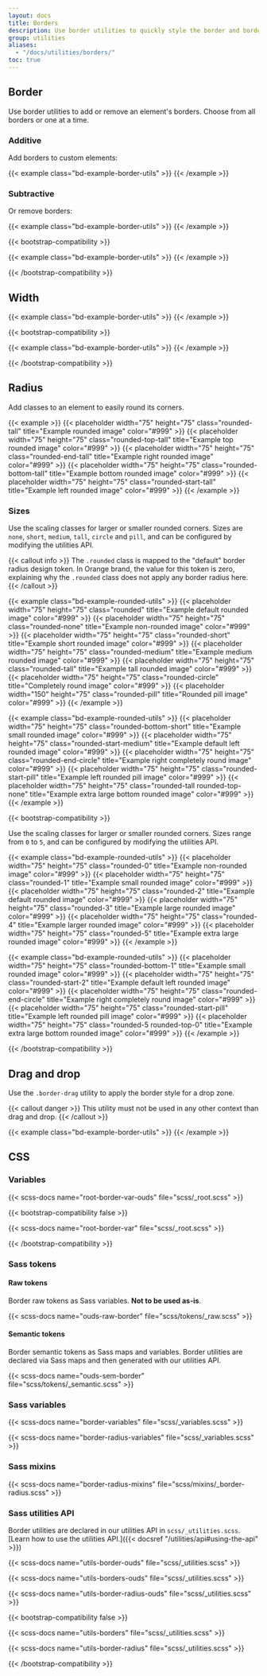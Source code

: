 ```yaml
---
layout: docs
title: Borders
description: Use border utilities to quickly style the border and border-radius of an element. Great for images, buttons, or any other element.
group: utilities
aliases:
  - "/docs/utilities/borders/"
toc: true
---
```


## Border

Use border utilities to add or remove an element's borders. Choose from all borders or one at a time.

### Additive

Add borders to custom elements:

{{< example class="bd-example-border-utils" >}}
<span class="border"></span>
<span class="border-top"></span>
<span class="border-end"></span>
<span class="border-bottom"></span>
<span class="border-start"></span>
{{< /example >}}

### Subtractive

Or remove borders:

{{< example class="bd-example-border-utils" >}}
<span class="border border-none"></span>
<span class="border border-top-none"></span>
<span class="border border-end-none"></span>
<span class="border border-bottom-none"></span>
<span class="border border-start-none"></span>
{{< /example >}}

{{< bootstrap-compatibility >}}

{{< example class="bd-example-border-utils" >}}
<span class="border border-0"></span>
<span class="border border-top-0"></span>
<span class="border border-end-0"></span>
<span class="border border-bottom-0"></span>
<span class="border border-start-0"></span>
{{< /example >}}

{{< /bootstrap-compatibility >}}

<!-- ## Color

{{< callout info >}}
Border utilities like `.border-*` that generated from our original `$theme-colors` Sass map don't yet respond to color modes, however, any `.border-*-subtle` utility will. This will be resolved in v6.
{{< /callout >}}

Change the border color using utilities built on our theme colors.

{{< example class="bd-example-border-utils" >}}
{{< border.inline >}}
{{- range (index $.Site.Data "theme-colors") }}
<span class="border border-{{ .name }}"></span>
{{- end -}}
{{< /border.inline >}}
<span class="border border-black"></span>
<span class="border border-white"></span>
{{< /example >}}

{{< callout info >}}
For each `.border-*` there is a matching `.border-*-subtle` utility. In Boosted, they have exactly the same value so we decided not to display them in the example above so that you don't hesitate on which class to use.

Here is a list of these extra classes:
{{< border-subtle.inline >}}
{{- range (index $.Site.Data "theme-colors") }}
- `.border-{{ .name }}-subtle`
{{- end -}}
{{< /border-subtle.inline >}}
{{< /callout >}}

Or modify the default `border-color` of a component:

<details>
<summary>See Bootstrap examples that are incompatible with Orange Design System.</summary>
<br>
{{< design-callout-alert >}}
These border color variants are just **examples illustrating the use of this color utility**. They should not be used because they do not respect the Orange Design System specifications.
{{< /design-callout-alert >}}

{{< example >}}
<div class="mb-4">
  <label for="exampleFormControlInput1" class="form-label">Email address</label>
  <input type="email" class="form-control border-success" id="exampleFormControlInput1" placeholder="name@example.com">
</div>

<div class="h4 pb-2 mb-4 text-danger border-bottom border-danger">
  Dangerous heading
</div>

<div class="p-3 bg-info bg-opacity-10 border border-info border-start-0">
  Changing border color and width
</div>
{{< /example >}}
</details>-->

<!--## Opacity

{{< callout danger >}}
Within **OUDS Web context**, you **should not** be using any opacity effect on borders inside your interfaces. If you need to make a border disappear, please make sure to use the [`.border-transparent` utility](#color).
{{< /callout >}}

{{< bootstrap-compatibility >}}
OUDS Web `border-{color}` utilities are generated with Sass using CSS variables. This allows for real-time color changes without compilation and dynamic alpha transparency changes.

### How it works

Consider our default `.border-success` utility.

```css
.border-success {
  -bs-border-opacity: 1;
  border-color: rgba(var(-bs-success-rgb), var(-bs-border-opacity)) !important;
}
```

We use an RGB version of our `-bs-success` (with the value of `25, 135, 84`) CSS variable and attached a second CSS variable, `-bs-border-opacity`, for the alpha transparency (with a default value `1` thanks to a local CSS variable). That means anytime you use `.border-success` now, your computed `color` value is `rgba(25, 135, 84, 1)`. The local CSS variable inside each `.border-*` class avoids inheritance issues so nested instances of the utilities don't automatically have a modified alpha transparency.

### Example

To change that opacity, override `-bs-border-opacity` via custom styles or inline styles.

{{< example >}}
<div class="border border-success p-2 mb-2">This is default success border</div>
<div class="border border-success p-2" style="-bs-border-opacity: .5;">This is 50% opacity success border</div>
{{< /example >}}

Or, choose from any of the `.border-opacity` utilities:

{{< example >}}
<div class="border border-success p-2 mb-2">This is default success border</div>
<div class="border border-success p-2 mb-2 border-opacity-75">This is 75% opacity success border</div>
<div class="border border-success p-2 mb-2 border-opacity-50">This is 50% opacity success border</div>
<div class="border border-success p-2 mb-2 border-opacity-25">This is 25% opacity success border</div>
<div class="border border-success p-2 border-opacity-10">This is 10% opacity success border</div>
{{< /example >}}
{{< /bootstrap-compatibility >}}-->

## Width

{{< example class="bd-example-border-utils" >}}
<span class="border border-none"></span>
<span class="border border-thin"></span>
<span class="border border-thick"></span>
<span class="border border-thicker"></span>
<span class="border border-thickest"></span>
{{< /example >}}

{{< bootstrap-compatibility >}}

{{< example class="bd-example-border-utils" >}}
<span class="border border-0"></span>
<span class="border border-1"></span>
<span class="border border-2"></span>
<span class="border border-3"></span>
<span class="border border-4"></span>
<span class="border border-5"></span>
{{< /example >}}

{{< /bootstrap-compatibility >}}

## Radius

Add classes to an element to easily round its corners.

{{< example >}}
{{< placeholder width="75" height="75" class="rounded-tall" title="Example rounded image" color="#999" >}}
{{< placeholder width="75" height="75" class="rounded-top-tall" title="Example top rounded image" color="#999" >}}
{{< placeholder width="75" height="75" class="rounded-end-tall" title="Example right rounded image" color="#999" >}}
{{< placeholder width="75" height="75" class="rounded-bottom-tall" title="Example bottom rounded image" color="#999" >}}
{{< placeholder width="75" height="75" class="rounded-start-tall" title="Example left rounded image" color="#999" >}}
{{< /example >}}

### Sizes

Use the scaling classes for larger or smaller rounded corners. Sizes are `none`, `short`, `medium`, `tall`, `circle` and `pill`, and can be configured by modifying the utilities API.

{{< callout info >}}
The `.rounded` class is mapped to the "default" border radius design token. In Orange brand, the value for this token is zero, explaining why the `.rounded` class does not apply any border radius here.
{{< /callout >}}

{{< example class="bd-example-rounded-utils" >}}
{{< placeholder width="75" height="75" class="rounded" title="Example default rounded image" color="#999" >}}
{{< placeholder width="75" height="75" class="rounded-none" title="Example non-rounded image" color="#999" >}}
{{< placeholder width="75" height="75" class="rounded-short" title="Example short rounded image" color="#999" >}}
{{< placeholder width="75" height="75" class="rounded-medium" title="Example medium rounded image" color="#999" >}}
{{< placeholder width="75" height="75" class="rounded-tall" title="Example tall rounded image" color="#999" >}}
{{< placeholder width="75" height="75" class="rounded-circle" title="Completely round image" color="#999" >}}
{{< placeholder width="150" height="75" class="rounded-pill" title="Rounded pill image" color="#999" >}}
{{< /example >}}

{{< example class="bd-example-rounded-utils" >}}
{{< placeholder width="75" height="75" class="rounded-bottom-short" title="Example small rounded image" color="#999" >}}
{{< placeholder width="75" height="75" class="rounded-start-medium" title="Example default left rounded image" color="#999" >}}
{{< placeholder width="75" height="75" class="rounded-end-circle" title="Example right completely round image" color="#999" >}}
{{< placeholder width="75" height="75" class="rounded-start-pill" title="Example left rounded pill image" color="#999" >}}
{{< placeholder width="75" height="75" class="rounded-tall rounded-top-none" title="Example extra large bottom rounded image" color="#999" >}}
{{< /example >}}

{{< bootstrap-compatibility >}}

Use the scaling classes for larger or smaller rounded corners. Sizes range from `0` to `5`, and can be configured by modifying the utilities API.

{{< example class="bd-example-rounded-utils" >}}
{{< placeholder width="75" height="75" class="rounded-0" title="Example non-rounded image" color="#999" >}}
{{< placeholder width="75" height="75" class="rounded-1" title="Example small rounded image" color="#999" >}}
{{< placeholder width="75" height="75" class="rounded-2" title="Example default rounded image" color="#999" >}}
{{< placeholder width="75" height="75" class="rounded-3" title="Example large rounded image" color="#999" >}}
{{< placeholder width="75" height="75" class="rounded-4" title="Example larger rounded image" color="#999" >}}
{{< placeholder width="75" height="75" class="rounded-5" title="Example extra large rounded image" color="#999" >}}
{{< /example >}}

{{< example class="bd-example-rounded-utils" >}}
{{< placeholder width="75" height="75" class="rounded-bottom-1" title="Example small rounded image" color="#999" >}}
{{< placeholder width="75" height="75" class="rounded-start-2" title="Example default left rounded image" color="#999" >}}
{{< placeholder width="75" height="75" class="rounded-end-circle" title="Example right completely round image" color="#999" >}}
{{< placeholder width="75" height="75" class="rounded-start-pill" title="Example left rounded pill image" color="#999" >}}
{{< placeholder width="75" height="75" class="rounded-5 rounded-top-0" title="Example extra large bottom rounded image" color="#999" >}}
{{< /example >}}

{{< /bootstrap-compatibility >}}

<!--## Dividers

{{< example >}}
<div class="border-top border-light my-3"></div>
<div class="border-top border-light border-1 my-3"></div>
<div class="border-top border-dark my-3"></div>
<div class="border-top border-dark border-1 my-3"></div>
<div class="border-top my-3"></div>
<hr class="text-light">
<hr class="text-body-secondary">
<hr>
{{< /example >}}-->

## Drag and drop

Use the `.border-drag` utility to apply the border style for a drop zone.

{{< callout danger >}}
This utility must not be used in any other context than drag and drop.
{{< /callout >}}

{{< example class="bd-example-border-utils" >}}
<span class="border border-drag"></span>
{{< /example >}}

## CSS

### Variables

{{< scss-docs name="root-border-var-ouds" file="scss/_root.scss" >}}

{{< bootstrap-compatibility false >}}

{{< scss-docs name="root-border-var" file="scss/_root.scss" >}}

{{< /bootstrap-compatibility >}}

### Sass tokens

#### Raw tokens

Border raw tokens<!-- generated via StyleDictionary--> as Sass variables. **Not to be used as-is**.

{{< scss-docs name="ouds-raw-border" file="scss/tokens/_raw.scss" >}}

#### Semantic tokens

Border semantic tokens as Sass maps and variables. Border utilities are declared via Sass maps and then generated with our utilities API.

{{< scss-docs name="ouds-sem-border" file="scss/tokens/_semantic.scss" >}}

### Sass variables

{{< scss-docs name="border-variables" file="scss/_variables.scss" >}}

{{< scss-docs name="border-radius-variables" file="scss/_variables.scss" >}}

<!--Variables for setting `border-color` in `.border-{direction}-subtle` utilities in light and dark mode:

{{< scss-docs name="theme-border-subtle-variables" file="scss/_variables.scss" >}}

{{< scss-docs name="theme-border-subtle-dark-variables" file="scss/_variables-dark.scss" >}}

### Sass maps

Color mode adaptive border colors are also available as a Sass map:

{{< scss-docs name="theme-border-subtle-map" file="scss/_maps.scss" >}}

{{< scss-docs name="theme-border-subtle-dark-map" file="scss/_maps.scss" >}}-->

### Sass mixins

{{< scss-docs name="border-radius-mixins" file="scss/mixins/_border-radius.scss" >}}

### Sass utilities API

Border utilities are declared in our utilities API in `scss/_utilities.scss`. [Learn how to use the utilities API.]({{< docsref "/utilities/api#using-the-api" >}})

{{< scss-docs name="utils-border-ouds" file="scss/_utilities.scss" >}}

{{< scss-docs name="utils-borders-ouds" file="scss/_utilities.scss" >}}

{{< scss-docs name="utils-border-radius-ouds" file="scss/_utilities.scss" >}}

{{< bootstrap-compatibility false >}}

{{< scss-docs name="utils-borders" file="scss/_utilities.scss" >}}

{{< scss-docs name="utils-border-radius" file="scss/_utilities.scss" >}}

{{< /bootstrap-compatibility >}}
